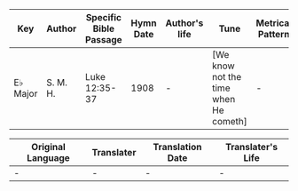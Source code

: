 Key | Author   | Specific Bible Passage     |Hymn Date |Author's life |Tune |Metrical Pattern   |Composer/Source
-- | --------- | ---------------------------|----------|--------------|-----|-------------------|-------------  
E♭ Major |S. M. H.  |Luke 12:35-37 |1908 |- |[We know not the time when He cometh] |- |Will H. Pontius

Original Language | Translater | Translation Date   | Translater's Life  
----------------- | --------- | --------------------|-------------     
\- |- |- |-
